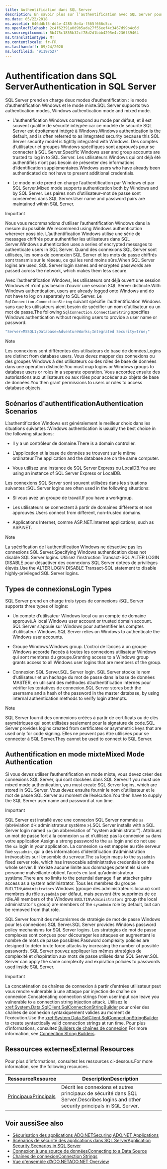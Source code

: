 ```yaml
---
title: Authentification dans SQL Server
description: En savoir plus sur l’authentification avec SQL Server pour ADO.NET, notamment le mode d’authentification Windows et le mode mixte.
ms.date: 05/22/2018
ms.assetid: 646ddbf5-dd4e-4285-8e4a-f565f666c5cc
ms.openlocfilehash: 2c4f62391a0d9b5ada27f56eef4c3467d99b4c6d
ms.sourcegitcommit: 5b475c1855b32cf78d2d1bbb4295e4c236f39464
ms.translationtype: MT
ms.contentlocale: fr-FR
ms.lasthandoff: 09/24/2020
ms.locfileid: "91197527"
---
```

# <a name="authentication-in-sql-server"></a><span data-ttu-id="e223c-103">Authentification dans SQL Server</span><span class="sxs-lookup"><span data-stu-id="e223c-103">Authentication in SQL Server</span></span>

<span data-ttu-id="e223c-104">SQL Server prend en charge deux modes d’authentification : le mode d’authentification Windows et le mode mixte.</span><span class="sxs-lookup"><span data-stu-id="e223c-104">SQL Server supports two authentication modes, Windows authentication mode and mixed mode.</span></span>  
  
- <span data-ttu-id="e223c-105">L’authentification Windows correspond au mode par défaut, et il est souvent qualifié de sécurité intégrée car ce modèle de sécurité SQL Server est étroitement intégré à Windows.</span><span class="sxs-lookup"><span data-stu-id="e223c-105">Windows authentication is the default, and is often referred to as integrated security because this SQL Server security model is tightly integrated with Windows.</span></span> <span data-ttu-id="e223c-106">Des comptes d’utilisateur et groupes Windows spécifiques sont approuvés pour se connecter à SQL Server.</span><span class="sxs-lookup"><span data-stu-id="e223c-106">Specific Windows user and group accounts are trusted to log in to SQL Server.</span></span> <span data-ttu-id="e223c-107">Les utilisateurs Windows qui ont déjà été authentifiés n’ont pas besoin de présenter des informations d’identification supplémentaires.</span><span class="sxs-lookup"><span data-stu-id="e223c-107">Windows users who have already been authenticated do not have to present additional credentials.</span></span>  
  
- <span data-ttu-id="e223c-108">Le mode mixte prend en charge l’authentification par Windows et par SQL Server.</span><span class="sxs-lookup"><span data-stu-id="e223c-108">Mixed mode supports authentication both by Windows and by SQL Server.</span></span> <span data-ttu-id="e223c-109">Les paires nom d’utilisateur–mot de passe sont conservées dans SQL Server.</span><span class="sxs-lookup"><span data-stu-id="e223c-109">User name and password pairs are maintained within SQL Server.</span></span>  
  
> [!IMPORTANT]
> <span data-ttu-id="e223c-110">Nous vous recommandons d’utiliser l’authentification Windows dans la mesure du possible.</span><span class="sxs-lookup"><span data-stu-id="e223c-110">We recommend using Windows authentication wherever possible.</span></span> <span data-ttu-id="e223c-111">L’authentification Windows utilise une série de messages chiffrés pour authentifier les utilisateurs dans SQL Server.</span><span class="sxs-lookup"><span data-stu-id="e223c-111">Windows authentication uses a series of encrypted messages to authenticate users in SQL Server.</span></span> <span data-ttu-id="e223c-112">Quand des connexions SQL Server sont utilisées, les noms de connexion SQL Server et les mots de passe chiffrés sont transmis sur le réseau, ce qui les rend moins sûrs.</span><span class="sxs-lookup"><span data-stu-id="e223c-112">When SQL Server logins are used, SQL Server login names and encrypted passwords are passed across the network, which makes them less secure.</span></span>  
  
 <span data-ttu-id="e223c-113">Avec l’authentification Windows, les utilisateurs ont déjà ouvert une session Windows et n’ont pas besoin d’ouvrir une session SQL Server distincte.</span><span class="sxs-lookup"><span data-stu-id="e223c-113">With Windows authentication, users are already logged onto Windows and do not have to log on separately to SQL Server.</span></span> <span data-ttu-id="e223c-114">Le `SqlConnection.ConnectionString` suivant spécifie l’authentification Windows sans que les utilisateurs aient besoin de spécifier un nom d’utilisateur ou un mot de passe.</span><span class="sxs-lookup"><span data-stu-id="e223c-114">The following `SqlConnection.ConnectionString` specifies Windows authentication without requiring users to provide a user name or password.</span></span>  
  
```csharp  
"Server=MSSQL1;Database=AdventureWorks;Integrated Security=true;"
```  
  
> [!NOTE]
> <span data-ttu-id="e223c-115">Les connexions sont différentes des utilisateurs de base de données.</span><span class="sxs-lookup"><span data-stu-id="e223c-115">Logins are distinct from database users.</span></span> <span data-ttu-id="e223c-116">Vous devez mapper des connexions ou des groupes Windows à des utilisateurs ou des rôles de base de données dans une opération distincte.</span><span class="sxs-lookup"><span data-stu-id="e223c-116">You must map logins or Windows groups to database users or roles in a separate operation.</span></span> <span data-ttu-id="e223c-117">Vous accordez ensuite des autorisations aux utilisateurs ou aux rôles pour accéder aux objets de base de données.</span><span class="sxs-lookup"><span data-stu-id="e223c-117">You then grant permissions to users or roles to access database objects.</span></span>  
  
## <a name="authentication-scenarios"></a><span data-ttu-id="e223c-118">Scénarios d'authentification</span><span class="sxs-lookup"><span data-stu-id="e223c-118">Authentication Scenarios</span></span>  

 <span data-ttu-id="e223c-119">L’authentification Windows est généralement le meilleur choix dans les situations suivantes :</span><span class="sxs-lookup"><span data-stu-id="e223c-119">Windows authentication is usually the best choice in the following situations:</span></span>  
  
- <span data-ttu-id="e223c-120">Il y a un contrôleur de domaine.</span><span class="sxs-lookup"><span data-stu-id="e223c-120">There is a domain controller.</span></span>  
  
- <span data-ttu-id="e223c-121">L’application et la base de données se trouvent sur le même ordinateur.</span><span class="sxs-lookup"><span data-stu-id="e223c-121">The application and the database are on the same computer.</span></span>  
  
- <span data-ttu-id="e223c-122">Vous utilisez une instance de SQL Server Express ou LocalDB.</span><span class="sxs-lookup"><span data-stu-id="e223c-122">You are using an instance of SQL Server Express or LocalDB.</span></span>  
  
 <span data-ttu-id="e223c-123">Les connexions SQL Server sont souvent utilisées dans les situations suivantes :</span><span class="sxs-lookup"><span data-stu-id="e223c-123">SQL Server logins are often used in the following situations:</span></span>  
  
- <span data-ttu-id="e223c-124">Si vous avez un groupe de travail.</span><span class="sxs-lookup"><span data-stu-id="e223c-124">If you have a workgroup.</span></span>  
  
- <span data-ttu-id="e223c-125">Les utilisateurs se connectent à partir de domaines différents et non approuvés.</span><span class="sxs-lookup"><span data-stu-id="e223c-125">Users connect from different, non-trusted domains.</span></span>  
  
- <span data-ttu-id="e223c-126">Applications Internet, comme ASP.NET.</span><span class="sxs-lookup"><span data-stu-id="e223c-126">Internet applications, such as ASP.NET.</span></span>  
  
> [!NOTE]
> <span data-ttu-id="e223c-127">La spécification de l’authentification Windows ne désactive pas les connexions SQL Server.</span><span class="sxs-lookup"><span data-stu-id="e223c-127">Specifying Windows authentication does not disable SQL Server logins.</span></span> <span data-ttu-id="e223c-128">Utilisez l’instruction Transact-SQL ALTER LOGIN DISABLE pour désactiver des connexions SQL Server dotées de privilèges élevés.</span><span class="sxs-lookup"><span data-stu-id="e223c-128">Use the ALTER LOGIN DISABLE Transact-SQL statement to disable highly-privileged SQL Server logins.</span></span>  
  
## <a name="login-types"></a><span data-ttu-id="e223c-129">Types de connexions</span><span class="sxs-lookup"><span data-stu-id="e223c-129">Login Types</span></span>  

 <span data-ttu-id="e223c-130">SQL Server prend en charge trois types de connexions :</span><span class="sxs-lookup"><span data-stu-id="e223c-130">SQL Server supports three types of logins:</span></span>  
  
- <span data-ttu-id="e223c-131">Un compte d’utilisateur Windows local ou un compte de domaine approuvé.</span><span class="sxs-lookup"><span data-stu-id="e223c-131">A local Windows user account or trusted domain account.</span></span> <span data-ttu-id="e223c-132">SQL Server s’appuie sur Windows pour authentifier les comptes d’utilisateur Windows.</span><span class="sxs-lookup"><span data-stu-id="e223c-132">SQL Server relies on Windows to authenticate the Windows user accounts.</span></span>  
  
- <span data-ttu-id="e223c-133">Groupe Windows.</span><span class="sxs-lookup"><span data-stu-id="e223c-133">Windows group.</span></span> <span data-ttu-id="e223c-134">L’octroi de l’accès à un groupe Windows accorde l’accès à toutes les connexions utilisateur Windows qui sont membres du groupe.</span><span class="sxs-lookup"><span data-stu-id="e223c-134">Granting access to a Windows group grants access to all Windows user logins that are members of the group.</span></span>  
  
- <span data-ttu-id="e223c-135">Connexion SQL Server.</span><span class="sxs-lookup"><span data-stu-id="e223c-135">SQL Server login.</span></span> <span data-ttu-id="e223c-136">SQL Server stocke le nom d’utilisateur et un hachage du mot de passe dans la base de données MASTER, en utilisant des méthodes d’authentification internes pour vérifier les tentatives de connexion.</span><span class="sxs-lookup"><span data-stu-id="e223c-136">SQL Server stores both the username and a hash of the password in the master database, by using internal authentication methods to verify login attempts.</span></span>  
  
> [!NOTE]
> <span data-ttu-id="e223c-137">SQL Server fournit des connexions créées à partir de certificats ou de clés asymétriques qui sont utilisées seulement pour la signature de code.</span><span class="sxs-lookup"><span data-stu-id="e223c-137">SQL Server provides logins created from certificates or asymmetric keys that are used only for code signing.</span></span> <span data-ttu-id="e223c-138">Elles ne peuvent pas être utilisées pour se connecter à SQL Server.</span><span class="sxs-lookup"><span data-stu-id="e223c-138">They cannot be used to connect to SQL Server.</span></span>  
  
## <a name="mixed-mode-authentication"></a><span data-ttu-id="e223c-139">Authentification en mode mixte</span><span class="sxs-lookup"><span data-stu-id="e223c-139">Mixed Mode Authentication</span></span>  

 <span data-ttu-id="e223c-140">Si vous devez utiliser l’authentification en mode mixte, vous devez créer des connexions SQL Server, qui sont stockées dans SQL Server.</span><span class="sxs-lookup"><span data-stu-id="e223c-140">If you must use mixed mode authentication, you must create SQL Server logins, which are stored in SQL Server.</span></span> <span data-ttu-id="e223c-141">Vous devez ensuite fournir le nom d’utilisateur et le mot de passe SQL Server au moment de l’exécution.</span><span class="sxs-lookup"><span data-stu-id="e223c-141">You then have to supply the SQL Server user name and password at run time.</span></span>  
  
> [!IMPORTANT]
> <span data-ttu-id="e223c-142">SQL Server est installé avec une connexion SQL Server nommée `sa` (abréviation d’« administrateur système »).</span><span class="sxs-lookup"><span data-stu-id="e223c-142">SQL Server installs with a SQL Server login named `sa` (an abbreviation of "system administrator").</span></span> <span data-ttu-id="e223c-143">Attribuez un mot de passe fort à la connexion `sa` et n’utilisez pas la connexion `sa` dans votre application.</span><span class="sxs-lookup"><span data-stu-id="e223c-143">Assign a strong password to the `sa` login and do not use the `sa` login in your application.</span></span> <span data-ttu-id="e223c-144">La connexion `sa` est mappée au rôle serveur fixe `sysadmin`, qui a des informations d’identification d’administration irrévocables sur l’ensemble du serveur.</span><span class="sxs-lookup"><span data-stu-id="e223c-144">The `sa` login maps to the `sysadmin` fixed server role, which has irrevocable administrative credentials on the whole server.</span></span> <span data-ttu-id="e223c-145">Il n’existe aucune limite aux dommages potentiels si une personne malveillante obtient l’accès en tant qu’administrateur système.</span><span class="sxs-lookup"><span data-stu-id="e223c-145">There are no limits to the potential damage if an attacker gains access as a system administrator.</span></span> <span data-ttu-id="e223c-146">Tous les membres du groupe `BUILTIN\Administrators` Windows (groupe des administrateurs locaux) sont membres du rôle `sysadmin` par défaut, mais peuvent être supprimés de ce rôle.</span><span class="sxs-lookup"><span data-stu-id="e223c-146">All members of the Windows `BUILTIN\Administrators` group (the local administrator's group) are members of the `sysadmin` role by default, but can be removed from that role.</span></span>  
  
 <span data-ttu-id="e223c-147">SQL Server fournit des mécanismes de stratégie de mot de passe Windows pour les connexions SQL Server.</span><span class="sxs-lookup"><span data-stu-id="e223c-147">SQL Server provides Windows password policy mechanisms for SQL Server logins.</span></span> <span data-ttu-id="e223c-148">Les stratégies de mot de passe complexes sont conçues pour décourager les attaques en augmentant le nombre de mots de passe possibles.</span><span class="sxs-lookup"><span data-stu-id="e223c-148">Password complexity policies are designed to deter brute force attacks by increasing the number of possible passwords.</span></span> <span data-ttu-id="e223c-149">SQL Server pouvez appliquer les mêmes stratégies de complexité et d’expiration aux mots de passe utilisés dans SQL Server.</span><span class="sxs-lookup"><span data-stu-id="e223c-149">SQL Server can apply the same complexity and expiration policies to passwords used inside SQL Server.</span></span>  
  
> [!IMPORTANT]
> <span data-ttu-id="e223c-150">La concaténation de chaînes de connexion à partir d’entrées utilisateur peut vous rendre vulnérable à une attaque par injection de chaîne de connexion.</span><span class="sxs-lookup"><span data-stu-id="e223c-150">Concatenating connection strings from user input can leave you vulnerable to a connection string injection attack.</span></span> <span data-ttu-id="e223c-151">Utilisez le <xref:System.Data.SqlClient.SqlConnectionStringBuilder> pour créer des chaînes de connexion syntaxiquement valides au moment de l’exécution.</span><span class="sxs-lookup"><span data-stu-id="e223c-151">Use the <xref:System.Data.SqlClient.SqlConnectionStringBuilder> to create syntactically valid connection strings at run time.</span></span> <span data-ttu-id="e223c-152">Pour plus d’informations, consultez [Builders de chaînes de connexion](../connection-string-builders.md).</span><span class="sxs-lookup"><span data-stu-id="e223c-152">For more information, see [Connection String Builders](../connection-string-builders.md).</span></span>  
  
## <a name="external-resources"></a><span data-ttu-id="e223c-153">Ressources externes</span><span class="sxs-lookup"><span data-stu-id="e223c-153">External Resources</span></span>  

 <span data-ttu-id="e223c-154">Pour plus d'informations, consultez les ressources ci-dessous.</span><span class="sxs-lookup"><span data-stu-id="e223c-154">For more information, see the following resources.</span></span>  
  
|<span data-ttu-id="e223c-155">Ressource</span><span class="sxs-lookup"><span data-stu-id="e223c-155">Resource</span></span>|<span data-ttu-id="e223c-156">Description</span><span class="sxs-lookup"><span data-stu-id="e223c-156">Description</span></span>|  
|--------------|-----------------|  
|[<span data-ttu-id="e223c-157">Principaux</span><span class="sxs-lookup"><span data-stu-id="e223c-157">Principals</span></span>](/sql/relational-databases/security/authentication-access/principals-database-engine)|<span data-ttu-id="e223c-158">Décrit les connexions et autres principaux de sécurité dans SQL Server.</span><span class="sxs-lookup"><span data-stu-id="e223c-158">Describes logins and other security principals in SQL Server.</span></span>|  
  
## <a name="see-also"></a><span data-ttu-id="e223c-159">Voir aussi</span><span class="sxs-lookup"><span data-stu-id="e223c-159">See also</span></span>

- [<span data-ttu-id="e223c-160">Sécurisation des applications ADO.NET</span><span class="sxs-lookup"><span data-stu-id="e223c-160">Securing ADO.NET Applications</span></span>](../securing-ado-net-applications.md)
- [<span data-ttu-id="e223c-161">Scénarios de sécurité des applications dans SQL Server</span><span class="sxs-lookup"><span data-stu-id="e223c-161">Application Security Scenarios in SQL Server</span></span>](application-security-scenarios-in-sql-server.md)
- [<span data-ttu-id="e223c-162">Connexion à une source de données</span><span class="sxs-lookup"><span data-stu-id="e223c-162">Connecting to a Data Source</span></span>](../connecting-to-a-data-source.md)
- [<span data-ttu-id="e223c-163">Chaînes de connexion</span><span class="sxs-lookup"><span data-stu-id="e223c-163">Connection Strings</span></span>](../connection-strings.md)
- [<span data-ttu-id="e223c-164">Vue d'ensemble d’ADO.NET</span><span class="sxs-lookup"><span data-stu-id="e223c-164">ADO.NET Overview</span></span>](../ado-net-overview.md)
